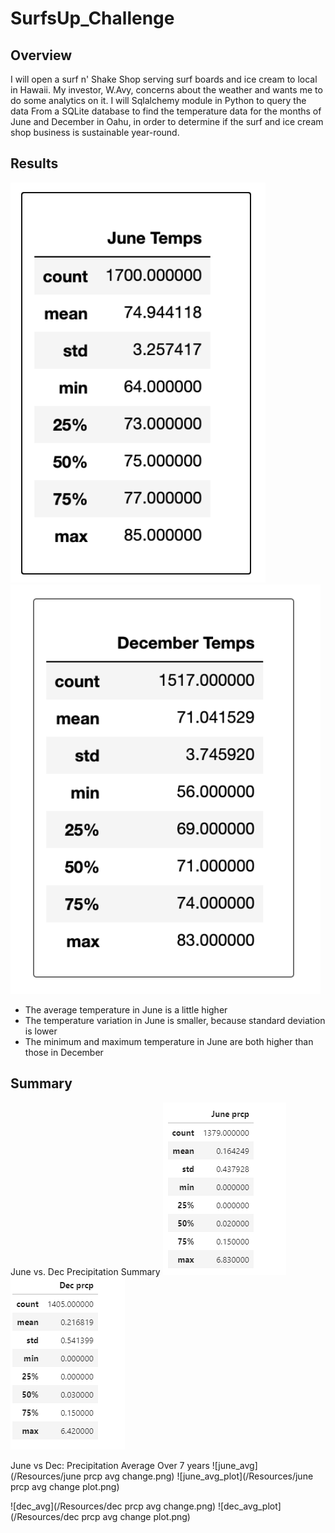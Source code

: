 # SurfsUp_Challenge

## Overview
I will open a surf n' Shake Shop serving surf boards and ice cream to local in Hawaii. My investor, W.Avy, concerns about the weather and wants me to do some analytics on it. 
I will Sqlalchemy module in Python to query the data From a SQLite database to find the temperature data for the months of June and December in Oahu, 
in order to determine if the surf and ice cream shop business is sustainable year-round.

## Results
![june](/Resources/june.png)
![dec](/Resources/dec.png)

 - The average temperature in June is a little higher
 - The temperature variation in June is smaller, because standard deviation is lower  
 - The minimum and maximum temperature in June are both higher than those in December

## Summary

June vs. Dec Precipitation Summary
![june](/Resources/june_prcp.png)
![dec](/Resources/dec_prcp.png)

June vs Dec: Precipitation Average Over 7 years 
![june_avg](/Resources/june prcp avg change.png)
![june_avg_plot](/Resources/june prcp avg change plot.png)

![dec_avg](/Resources/dec prcp avg change.png)
![dec_avg_plot](/Resources/dec prcp avg change plot.png)
